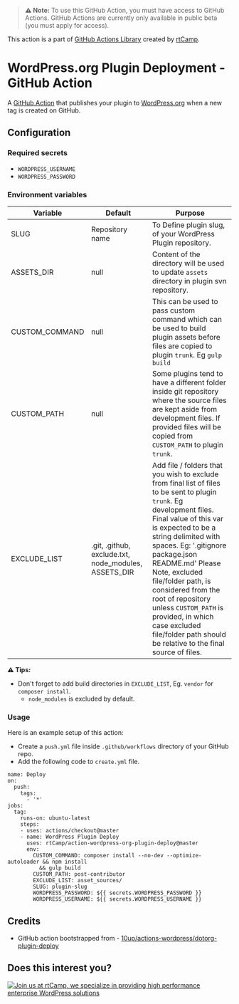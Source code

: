 > **⚠️ Note:** To use this GitHub Action, you must have access to GitHub Actions. GitHub Actions are currently only available in public beta (you must apply for access).

This action is a part of [GitHub Actions Library](https://github.com/rtCamp/github-actions-library/) created by [rtCamp](https://github.com/rtCamp/).

# WordPress.org Plugin Deployment - GitHub Action

A [GitHub Action](https://github.com/features/actions) that publishes your plugin to [WordPress.org](https://wordpress.org/) when a new tag is created on GitHub.

## Configuration

### Required secrets
* `WORDPRESS_USERNAME`
* `WORDPRESS_PASSWORD`

### Environment variables
| Variable       | Default                                              | Purpose                                                                                                                                                                                                                                                                                                                                                                                                                                                     |
|----------------|------------------------------------------------------|-------------------------------------------------------------------------------------------------------------------------------------------------------------------------------------------------------------------------------------------------------------------------------------------------------------------------------------------------------------------------------------------------------------------------------------------------------------|
| SLUG           | Repository name                                      | To Define plugin slug, of your WordPress Plugin repository.                                                                                                                                                                                                                                                                                                                                                                                                 |
| ASSETS_DIR     | null                                                 | Content of the directory will be used to update `assets` directory in plugin svn repository.                                                                                                                                                                                                                                                                                                                                                                |
| CUSTOM_COMMAND | null                                                 | This can be used to pass custom command which can be used to build plugin assets before files are copied to plugin `trunk`. Eg `gulp build`                                                                                                                                                                                                                                                                                                                 |
| CUSTOM_PATH    | null                                                 | Some plugins tend to have a different folder inside git repository where the source files are kept aside from development files. If provided files will be copied from `CUSTOM_PATH` to plugin `trunk`.                                                                                                                                                                                                                                                     |
| EXCLUDE_LIST   | .git, .github, exclude.txt, node_modules, ASSETS_DIR | Add file / folders that you wish to exclude from final list of files to be sent to plugin `trunk`. Eg development files.   Final value of this var is expected to be a string delimited with spaces. Eg: '.gitignore package.json README.md'   Please Note, excluded file/folder path, is considered from the root of repository unless `CUSTOM_PATH` is provided, in which case excluded file/folder path should be relative to the final source of files. |

**⚠️ Tips:**

- Don't forget to add build directories in `EXCLUDE_LIST`, Eg. `vendor` for `composer install`.
  - `node_modules` is excluded by default.

### Usage
Here is an example setup of this action:

- Create a `push.yml` file inside `.github/workflows` directory of your GitHub repo.
- Add the following code to `create.yml` file.

```
name: Deploy
on:
  push:
    tags:
      - '*'
jobs:
  tag:
    runs-on: ubuntu-latest
    steps:
    - uses: actions/checkout@master
    - name: WordPress Plugin Deploy
      uses: rtCamp/action-wordpress-org-plugin-deploy@master
      env:
        CUSTOM_COMMAND: composer install --no-dev --optimize-autoloader && npm install
          && gulp build
        CUSTOM_PATH: post-contributor
        EXCLUDE_LIST: asset_sources/
        SLUG: plugin-slug
        WORDPRESS_PASSWORD: ${{ secrets.WORDPRESS_PASSWORD }}
        WORDPRESS_USERNAME: ${{ secrets.WORDPRESS_USERNAME }}
```

## Credits

* GitHub action bootstrapped from - [10up/actions-wordpress/dotorg-plugin-deploy](https://github.com/10up/actions-wordpress/tree/master/dotorg-plugin-deploy)  

## Does this interest you?

<a href="https://rtcamp.com/"><img src="https://rtcamp.com/wp-content/uploads/2019/04/github-banner@2x.png" alt="Join us at rtCamp, we specialize in providing high performance enterprise WordPress solutions"></a>

